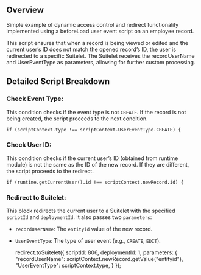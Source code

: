 ## Overview
Simple example of dynamic access control and redirect functionality implemented using a beforeLoad user event script on an employee record.

This script ensures that when a record is being viewed or edited and the current user’s ID does not match the opened record’s ID, the user is redirected to a specific Suitelet.
The Suitelet receives the recordUserName and UserEventType as parameters, allowing for further custom processing.

## Detailed Script Breakdown

### Check Event Type:
This condition checks if the event type is not `CREATE`. If the record is not being created, the script proceeds to the next condition.

    if (scriptContext.type !== scriptContext.UserEventType.CREATE) {

### Check User ID:
This condition checks if the current user’s ID (obtained from runtime module) is not the same as the ID of the new record. 
If they are different, the script proceeds to the redirect.

    if (runtime.getCurrentUser().id !== scriptContext.newRecord.id) {

### Redirect to Suitelet:
This block redirects the current user to a Suitelet with the specified `scriptId` and `deploymentId`. 
It also passes two `parameters`:
* `recordUserName`: The `entityid` value of the new record.
* `UserEventType`: The type of user event (e.g., `CREATE`, `EDIT`).


    redirect.toSuitelet({
        scriptId: 806,
        deploymentId: 1,
        parameters: {
            "recordUserName": scriptContext.newRecord.getValue("entityid"),
            "UserEventType": scriptContext.type,
        }
    });

